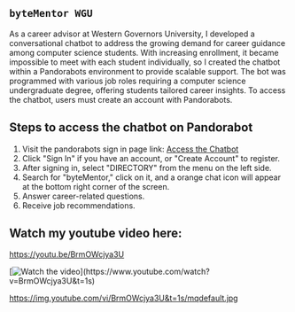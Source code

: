 ## `byteMentor WGU`

As a career advisor at Western Governors University, I developed a conversational chatbot to address the growing demand for career guidance among computer science students. With increasing enrollment, it became impossible to meet with each student individually, so I created the chatbot within a Pandorabots environment to provide scalable support. The bot was programmed with various job roles requiring a computer science undergraduate degree, offering students tailored career insights. To access the chatbot, users must create an account with Pandorabots.

## Steps to access the chatbot on Pandorabot

1. Visit the pandorabots sign in page link: [Access the Chatbot](https://www.pandorabots.com/)
2. Click "Sign In" if you have an account, or "Create Account" to register.
3. After signing in, select "DIRECTORY" from the menu on the left side.
4. Search for "byteMentor," click on it, and a orange chat icon will appear at the bottom right corner of the screen.
5. Answer career-related questions.
6. Receive job recommendations.


## Watch my youtube video here: 
https://youtu.be/BrmOWcjya3U

[![Watch the video]([https://img.youtube.com/vi/BrmOWcjya3U&t=1s/0.jpg](https://img.youtube.com/vi/BrmOWcjya3U&t=1s/mqdefault.jpg))](https://www.youtube.com/watch?v=BrmOWcjya3U&t=1s)

https://img.youtube.com/vi/BrmOWcjya3U&t=1s/mqdefault.jpg
